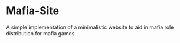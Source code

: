 # Mafia-Site
A simple implementation of a minimalistic website to aid in mafia role distribution for mafia games
